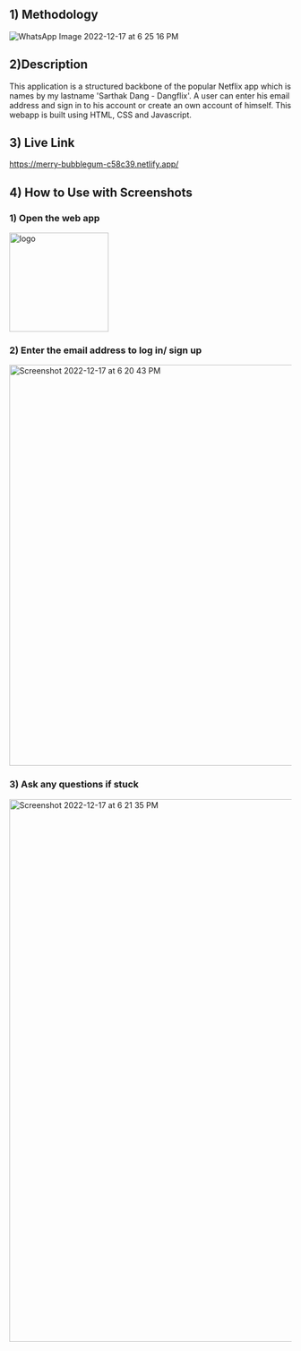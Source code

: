 ## 1) Methodology
![WhatsApp Image 2022-12-17 at 6 25 16 PM](https://user-images.githubusercontent.com/64866117/208242977-62dd76a2-466a-4347-ae69-1e69a0e8505d.jpeg)


## 2)Description
This application is a structured backbone of the popular Netflix app which is names by my lastname 'Sarthak Dang - Dangflix'. A user can enter his email address and sign in to his account or create an own account of himself. This webapp is built using HTML, CSS and Javascript.

## 3) Live Link
https://merry-bubblegum-c58c39.netlify.app/

## 4) How to Use with Screenshots
### 1) Open the web app
<img width="177" alt="logo" src="https://user-images.githubusercontent.com/64866117/208242661-953999fc-6a93-442a-aef5-e64f625f5556.png">


### 2) Enter the email address to log in/ sign up
<img width="716" alt="Screenshot 2022-12-17 at 6 20 43 PM" src="https://user-images.githubusercontent.com/64866117/208242701-9dda6cb3-dca1-452a-8a87-3bdea4830216.png">


### 3) Ask any questions if stuck
<img width="969" alt="Screenshot 2022-12-17 at 6 21 35 PM" src="https://user-images.githubusercontent.com/64866117/208242738-e41b9e65-418d-4cd1-ab36-37112c5f6fc1.png">




